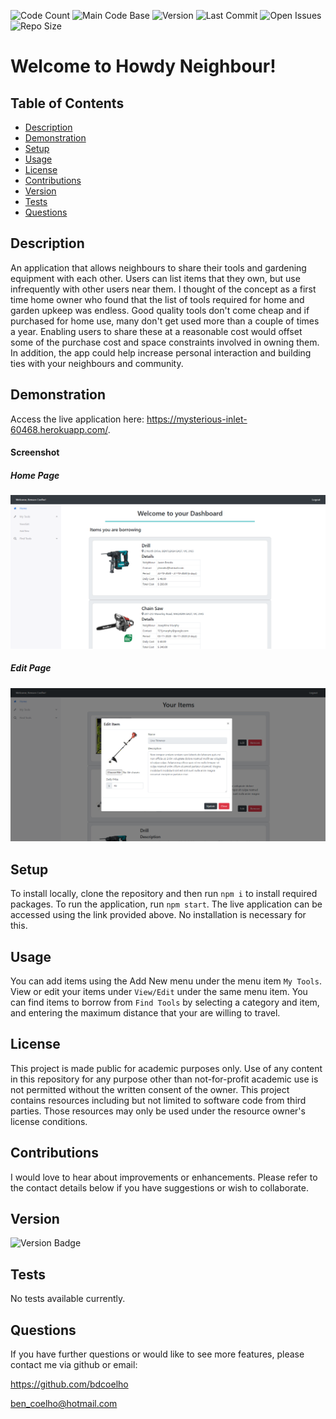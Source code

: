 ![Code Count](https://img.shields.io/github/languages/count/bdcoelho/Project3)
![Main Code Base](https://img.shields.io/github/languages/top/bdcoelho/Project3)
![Version](https://img.shields.io/badge/version-1.0-red)
![Last Commit](https://img.shields.io/github/last-commit/bdcoelho/Project3)
![Open Issues](https://img.shields.io/github/issues-raw/bdcoelho/Project3)
![Repo Size](https://img.shields.io/github/repo-size/bdcoelho/Project3)

# Welcome to Howdy Neighbour!

## Table of Contents

- [Description](#Description)
- [Demonstration](#Demonstration)
- [Setup](#Setup)
- [Usage](#Usage)
- [License](#License)
- [Contributions](#Contributions)
- [Version](#Version)
- [Tests](#Tests)
- [Questions](#Questions)

## Description

An application that allows neighbours to share their tools and gardening equipment with each other. Users can list items that they own, but use infrequently with other users near them. I thought of the concept as a first time home owner who found that the list of tools required for home and garden upkeep was endless. Good quality tools don't come cheap and if purchased for home use, many don't get used more than a couple of times a year. Enabling users to share these at a reasonable cost would offset some of the purchase cost and space constraints involved in owning them. In addition, the app could help increase personal interaction and building ties with your neighbours and community.

## Demonstration

Access the live application here: https://mysterious-inlet-60468.herokuapp.com/.

#### Screenshot

##### Home Page

![Screenshot](./client/public/img/screenshot2.png "Screenshot2")

##### Edit Page

![Screenshot](./client/public/img/screenshot1.png "Screenshot1")

## Setup

To install locally, clone the repository and then run `npm i` to install required packages. To run the application, run `npm start`. The live application can be accessed using the link provided above. No installation is necessary for this.

## Usage

You can add items using the Add New menu under the menu item `My Tools`. View or edit your items under `View/Edit` under the same menu item. You can find items to borrow from `Find Tools` by selecting a category and item, and entering the maximum distance that your are willing to travel.

## License

This project is made public for academic purposes only. Use of any content in this repository for any purpose other than not-for-profit academic use is not permitted without the written consent of the owner. This project contains resources including but not limited to software code from third parties. Those resources may only be used under the resource owner's license conditions.

## Contributions

I would love to hear about improvements or enhancements. Please refer to the contact details below if you have suggestions or wish to collaborate.

## Version

![Version Badge](https://img.shields.io/badge/version-1.0-red)

## Tests

No tests available currently.

## Questions

If you have further questions or would like to see more features, please contact me via github or email:

https://github.com/bdcoelho

ben_coelho@hotmail.com
